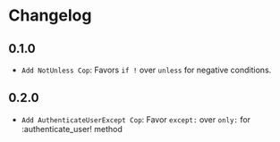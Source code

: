 # Changelog

## 0.1.0

- `Add NotUnless Cop`: Favors `if !` over `unless` for negative conditions.

## 0.2.0

- `Add AuthenticateUserExcept Cop`: Favor `except:` over `only:` for :authenticate_user! method

